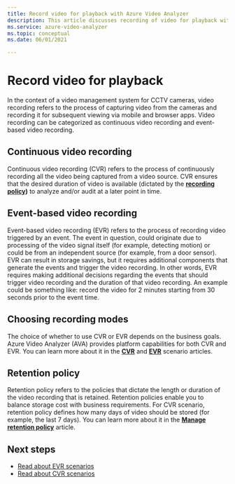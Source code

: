 ```yaml
---
title: Record video for playback with Azure Video Analyzer
description: This article discusses recording of video for playback with Azure Video Analyzer.
ms.service: azure-video-analyzer
ms.topic: conceptual
ms.date: 06/01/2021

---
```


# Record video for playback

In the context of a video management system for CCTV cameras, video recording refers to the process of capturing video from the cameras and recording it for subsequent viewing via mobile and browser apps. Video recording can be categorized as continuous video recording and event-based video recording.

## Continuous video recording

Continuous video recording (CVR) refers to the process of continuously recording all the video being captured from a video source. CVR ensures that the desired duration of video is available (dictated by the **[recording policy](#recording-policy))** to analyze and/or audit at a later point in time.


## Event-based video recording

Event-based video recording (EVR) refers to the process of recording video triggered by an event. The event in question, could originate due to processing of the video signal itself (for example, detecting motion) or could be from an independent source (for example, from a door sensor). EVR can result in storage savings, but it requires additional components that generate the events and trigger the video recording. In other words, EVR requires making additional decisions regarding the events that should trigger video recording and the duration of that video recording. An example could be something like: record the video for 2 minutes starting from 30 seconds prior to the event time.

## Choosing recording modes

The choice of whether to use CVR or EVR depends on the business goals. Azure Video Analyzer (AVA) provides platform capabilities for both CVR and EVR. You can learn more about it in the **[CVR](continuous-video-recording.md)** and **[EVR](event-based-video-recording-concept.md)** scenario articles.

## Retention policy

Retention policy refers to the policies that dictate the length or duration of the video recording that is retained. Retention policies enable you to balance storage cost with business requirements. For CVR scenario, retention policy defines how many days of video should be stored (for example, the last 7 days). You can learn more about it in the **[Manage retention policy](manage-retention-policy.md)** article.

## Next steps

- [Read about EVR scenarios](event-based-video-recording-concept.md)
- [Read about CVR scenarios](continuous-video-recording.md)

